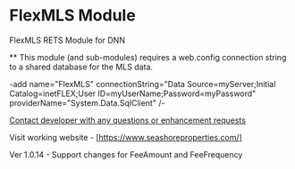 # FlexMLS Module
FlexMLS RETS Module for DNN

** This module (and sub-modules) requires a web.config connection string to a shared database for the MLS data.

-add name="FlexMLS" connectionString="Data Source=myServer;Initial Catalog=inetFLEX;User ID=myUserName;Password=myPassword" providerName="System.Data.SqlClient" /-

  [Contact developer with any questions or enhancement requests](https://www.gibs.com/Contact)

  Visit working website - [https://www.seashoreproperties.com/]

  Ver 1.0.14 - Support changes for FeeAmount and FeeFrequency